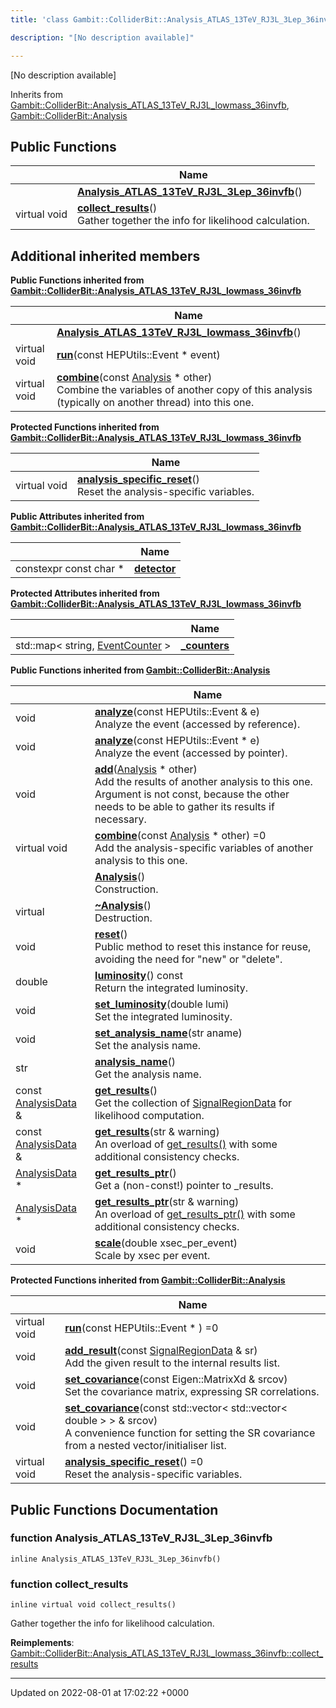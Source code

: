 ```yaml
---
title: 'class Gambit::ColliderBit::Analysis_ATLAS_13TeV_RJ3L_3Lep_36invfb'

description: "[No description available]"

---
```









[No description available]

Inherits from [Gambit::ColliderBit::Analysis_ATLAS_13TeV_RJ3L_lowmass_36invfb](/documentation/code/classes/classgambit_1_1colliderbit_1_1analysis__atlas__13tev__rj3l__lowmass__36invfb/), [Gambit::ColliderBit::Analysis](/documentation/code/classes/classgambit_1_1colliderbit_1_1analysis/)

## Public Functions

|                | Name           |
| -------------- | -------------- |
| | **[Analysis_ATLAS_13TeV_RJ3L_3Lep_36invfb](/documentation/code/classes/classgambit_1_1colliderbit_1_1analysis__atlas__13tev__rj3l__3lep__36invfb/#function-analysis-atlas-13tev-rj3l-3lep-36invfb)**() |
| virtual void | **[collect_results](/documentation/code/classes/classgambit_1_1colliderbit_1_1analysis__atlas__13tev__rj3l__3lep__36invfb/#function-collect-results)**()<br>Gather together the info for likelihood calculation.  |

## Additional inherited members

**Public Functions inherited from [Gambit::ColliderBit::Analysis_ATLAS_13TeV_RJ3L_lowmass_36invfb](/documentation/code/classes/classgambit_1_1colliderbit_1_1analysis__atlas__13tev__rj3l__lowmass__36invfb/)**

|                | Name           |
| -------------- | -------------- |
| | **[Analysis_ATLAS_13TeV_RJ3L_lowmass_36invfb](/documentation/code/classes/classgambit_1_1colliderbit_1_1analysis__atlas__13tev__rj3l__lowmass__36invfb/#function-analysis-atlas-13tev-rj3l-lowmass-36invfb)**() |
| virtual void | **[run](/documentation/code/classes/classgambit_1_1colliderbit_1_1analysis__atlas__13tev__rj3l__lowmass__36invfb/#function-run)**(const HEPUtils::Event * event) |
| virtual void | **[combine](/documentation/code/classes/classgambit_1_1colliderbit_1_1analysis__atlas__13tev__rj3l__lowmass__36invfb/#function-combine)**(const [Analysis](/documentation/code/classes/classgambit_1_1colliderbit_1_1analysis/) * other)<br>Combine the variables of another copy of this analysis (typically on another thread) into this one.  |

**Protected Functions inherited from [Gambit::ColliderBit::Analysis_ATLAS_13TeV_RJ3L_lowmass_36invfb](/documentation/code/classes/classgambit_1_1colliderbit_1_1analysis__atlas__13tev__rj3l__lowmass__36invfb/)**

|                | Name           |
| -------------- | -------------- |
| virtual void | **[analysis_specific_reset](/documentation/code/classes/classgambit_1_1colliderbit_1_1analysis__atlas__13tev__rj3l__lowmass__36invfb/#function-analysis-specific-reset)**()<br>Reset the analysis-specific variables.  |

**Public Attributes inherited from [Gambit::ColliderBit::Analysis_ATLAS_13TeV_RJ3L_lowmass_36invfb](/documentation/code/classes/classgambit_1_1colliderbit_1_1analysis__atlas__13tev__rj3l__lowmass__36invfb/)**

|                | Name           |
| -------------- | -------------- |
| constexpr const char * | **[detector](/documentation/code/classes/classgambit_1_1colliderbit_1_1analysis__atlas__13tev__rj3l__lowmass__36invfb/#variable-detector)**  |

**Protected Attributes inherited from [Gambit::ColliderBit::Analysis_ATLAS_13TeV_RJ3L_lowmass_36invfb](/documentation/code/classes/classgambit_1_1colliderbit_1_1analysis__atlas__13tev__rj3l__lowmass__36invfb/)**

|                | Name           |
| -------------- | -------------- |
| std::map< string, [EventCounter](/documentation/code/classes/classgambit_1_1colliderbit_1_1eventcounter/) > | **[_counters](/documentation/code/classes/classgambit_1_1colliderbit_1_1analysis__atlas__13tev__rj3l__lowmass__36invfb/#variable--counters)**  |

**Public Functions inherited from [Gambit::ColliderBit::Analysis](/documentation/code/classes/classgambit_1_1colliderbit_1_1analysis/)**

|                | Name           |
| -------------- | -------------- |
| void | **[analyze](/documentation/code/classes/classgambit_1_1colliderbit_1_1analysis/#function-analyze)**(const HEPUtils::Event & e)<br>Analyze the event (accessed by reference).  |
| void | **[analyze](/documentation/code/classes/classgambit_1_1colliderbit_1_1analysis/#function-analyze)**(const HEPUtils::Event * e)<br>Analyze the event (accessed by pointer).  |
| void | **[add](/documentation/code/classes/classgambit_1_1colliderbit_1_1analysis/#function-add)**([Analysis](/documentation/code/classes/classgambit_1_1colliderbit_1_1analysis/) * other)<br>Add the results of another analysis to this one. Argument is not const, because the other needs to be able to gather its results if necessary.  |
| virtual void | **[combine](/documentation/code/classes/classgambit_1_1colliderbit_1_1analysis/#function-combine)**(const [Analysis](/documentation/code/classes/classgambit_1_1colliderbit_1_1analysis/) * other) =0<br>Add the analysis-specific variables of another analysis to this one.  |
| | **[Analysis](/documentation/code/classes/classgambit_1_1colliderbit_1_1analysis/#function-analysis)**()<br>Construction.  |
| virtual | **[~Analysis](/documentation/code/classes/classgambit_1_1colliderbit_1_1analysis/#function-~analysis)**()<br>Destruction.  |
| void | **[reset](/documentation/code/classes/classgambit_1_1colliderbit_1_1analysis/#function-reset)**()<br>Public method to reset this instance for reuse, avoiding the need for "new" or "delete".  |
| double | **[luminosity](/documentation/code/classes/classgambit_1_1colliderbit_1_1analysis/#function-luminosity)**() const<br>Return the integrated luminosity.  |
| void | **[set_luminosity](/documentation/code/classes/classgambit_1_1colliderbit_1_1analysis/#function-set-luminosity)**(double lumi)<br>Set the integrated luminosity.  |
| void | **[set_analysis_name](/documentation/code/classes/classgambit_1_1colliderbit_1_1analysis/#function-set-analysis-name)**(str aname)<br>Set the analysis name.  |
| str | **[analysis_name](/documentation/code/classes/classgambit_1_1colliderbit_1_1analysis/#function-analysis-name)**()<br>Get the analysis name.  |
| const [AnalysisData](/documentation/code/classes/structgambit_1_1colliderbit_1_1analysisdata/) & | **[get_results](/documentation/code/classes/classgambit_1_1colliderbit_1_1analysis/#function-get-results)**()<br>Get the collection of [SignalRegionData]() for likelihood computation.  |
| const [AnalysisData](/documentation/code/classes/structgambit_1_1colliderbit_1_1analysisdata/) & | **[get_results](/documentation/code/classes/classgambit_1_1colliderbit_1_1analysis/#function-get-results)**(str & warning)<br>An overload of [get_results()](/documentation/code/classes/classgambit_1_1colliderbit_1_1analysis/#function-get-results) with some additional consistency checks.  |
| [AnalysisData](/documentation/code/classes/structgambit_1_1colliderbit_1_1analysisdata/) * | **[get_results_ptr](/documentation/code/classes/classgambit_1_1colliderbit_1_1analysis/#function-get-results-ptr)**()<br>Get a (non-const!) pointer to _results.  |
| [AnalysisData](/documentation/code/classes/structgambit_1_1colliderbit_1_1analysisdata/) * | **[get_results_ptr](/documentation/code/classes/classgambit_1_1colliderbit_1_1analysis/#function-get-results-ptr)**(str & warning)<br>An overload of [get_results_ptr()](/documentation/code/classes/classgambit_1_1colliderbit_1_1analysis/#function-get-results-ptr) with some additional consistency checks.  |
| void | **[scale](/documentation/code/classes/classgambit_1_1colliderbit_1_1analysis/#function-scale)**(double xsec_per_event)<br>Scale by xsec per event.  |

**Protected Functions inherited from [Gambit::ColliderBit::Analysis](/documentation/code/classes/classgambit_1_1colliderbit_1_1analysis/)**

|                | Name           |
| -------------- | -------------- |
| virtual void | **[run](/documentation/code/classes/classgambit_1_1colliderbit_1_1analysis/#function-run)**(const HEPUtils::Event * ) =0 |
| void | **[add_result](/documentation/code/classes/classgambit_1_1colliderbit_1_1analysis/#function-add-result)**(const [SignalRegionData](/documentation/code/classes/structgambit_1_1colliderbit_1_1signalregiondata/) & sr)<br>Add the given result to the internal results list.  |
| void | **[set_covariance](/documentation/code/classes/classgambit_1_1colliderbit_1_1analysis/#function-set-covariance)**(const Eigen::MatrixXd & srcov)<br>Set the covariance matrix, expressing SR correlations.  |
| void | **[set_covariance](/documentation/code/classes/classgambit_1_1colliderbit_1_1analysis/#function-set-covariance)**(const std::vector< std::vector< double > > & srcov)<br>A convenience function for setting the SR covariance from a nested vector/initialiser list.  |
| virtual void | **[analysis_specific_reset](/documentation/code/classes/classgambit_1_1colliderbit_1_1analysis/#function-analysis-specific-reset)**() =0<br>Reset the analysis-specific variables.  |


## Public Functions Documentation

### function Analysis_ATLAS_13TeV_RJ3L_3Lep_36invfb

```
inline Analysis_ATLAS_13TeV_RJ3L_3Lep_36invfb()
```


### function collect_results

```
inline virtual void collect_results()
```

Gather together the info for likelihood calculation. 

**Reimplements**: [Gambit::ColliderBit::Analysis_ATLAS_13TeV_RJ3L_lowmass_36invfb::collect_results](/documentation/code/classes/classgambit_1_1colliderbit_1_1analysis__atlas__13tev__rj3l__lowmass__36invfb/#function-collect-results)


-------------------------------

Updated on 2022-08-01 at 17:02:22 +0000